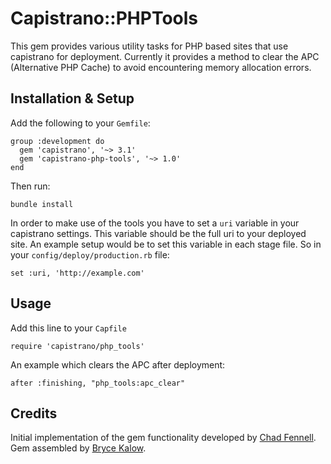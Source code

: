 Capistrano::PHPTools
====================
This gem provides various utility tasks for PHP based sites that use capistrano for deployment.
Currently it provides a method to clear the APC (Alternative PHP Cache) to avoid encountering memory allocation errors.

Installation & Setup
--------------------
Add the following to your `Gemfile`:

    group :development do
      gem 'capistrano', '~> 3.1'
      gem 'capistrano-php-tools', '~> 1.0'
    end

Then run:

    bundle install

In order to make use of the tools you have to set a `uri` variable in your capistrano settings. This variable
should be the full uri to your deployed site. An example setup would be to set this variable in each stage file.
So in your `config/deploy/production.rb` file:

    set :uri, 'http://example.com'

Usage
-----
Add this line to your `Capfile`

    require 'capistrano/php_tools'

An example which clears the APC after deployment:

    after :finishing, "php_tools:apc_clear"

Credits
-------
Initial implementation of the gem functionality developed by [Chad Fennell](https://github.com/chadfennell).
Gem assembled by [Bryce Kalow](https://github.com/BRKalow).
